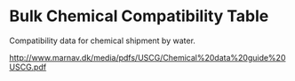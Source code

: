 # Bulk Chemical Compatibility Table
Compatibility data for chemical shipment by water. 

http://www.marnav.dk/media/pdfs/USCG/Chemical%20data%20guide%20USCG.pdf


